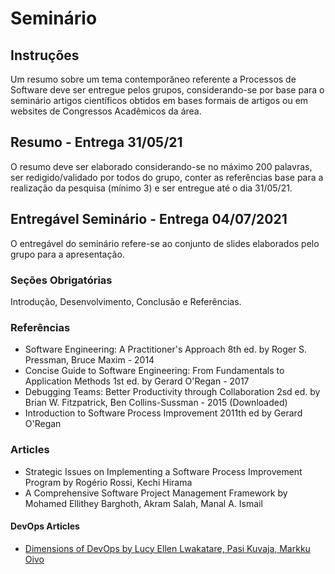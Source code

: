 # Seminário

## Instruções
Um resumo sobre um tema contemporâneo referente a Processos de Software deve ser entregue pelos grupos, considerando-se por base para o seminário artigos científicos obtidos em bases formais de artigos ou em websites de Congressos Acadêmicos da área.

## Resumo - Entrega 31/05/21
O resumo deve ser elaborado considerando-se no máximo 200
palavras, ser redigido/validado por todos do grupo, conter as referências base para a realização da pesquisa (mínimo 3) e ser entregue até o dia 31/05/21.

## Entregável Seminário - Entrega 04/07/2021
O entregável do seminário refere-se ao conjunto de slides elaborados pelo grupo para a apresentação.

### Seções Obrigatórias
Introdução, Desenvolvimento, Conclusão e Referências. 

### Referências
- Software Engineering: A Practitioner's Approach 8th ed. by Roger S. Pressman, Bruce Maxim - 2014
- Concise Guide to Software Engineering: From Fundamentals to Application Methods 1st ed. by Gerard O'Regan - 2017
- Debugging Teams: Better Productivity through Collaboration 2sd ed. by Brian W. Fitzpatrick, Ben Collins-Sussman - 2015 (Downloaded)
- Introduction to Software Process Improvement 2011th ed by  Gerard O'Regan

### Articles
- Strategic Issues on Implementing a Software Process Improvement Program by Rogério Rossi, Kechi Hirama
- A Comprehensive Software Project Management Framework by Mohamed Ellithey Barghoth, Akram Salah, Manal A. Ismail
#### DevOps Articles
- [Dimensions of DevOps by Lucy Ellen Lwakatare, Pasi Kuvaja, Markku Oivo](https://github.com/AugustoCalado/Books-Repository/blob/main/Articles/L-Lwakatere-P-Kuvaja-M-Oivo-Dimensions-of-DevOps.pdf)
